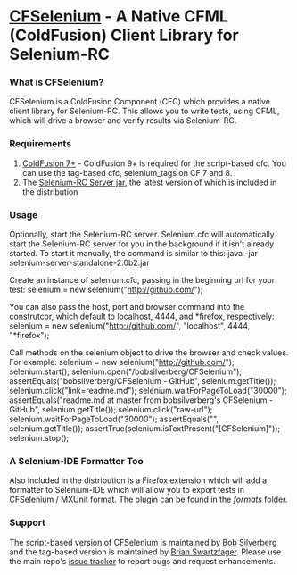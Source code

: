 [CFSelenium](http://github.com/bobsilverberg/CFSelenium) - A Native CFML (ColdFusion) Client Library for Selenium-RC
=============================================================================================================

### What is CFSelenium? ###

CFSelenium is a ColdFusion Component (CFC) which provides a native client library for Selenium-RC. This allows you to write tests, using CFML, which will drive a browser and verify results via Selenium-RC.

### Requirements ###

1. [ColdFusion 7+](http://www.coldfusion.com) - ColdFusion 9+ is required for the script-based cfc. You can use the tag-based cfc, selenium_tags on CF 7 and 8.
2. The [Selenium-RC Server jar](http://code.google.com/p/selenium/downloads/list), the latest version of which is included in the distribution

### Usage ###

Optionally, start the Selenium-RC server.  Selenium.cfc will automatically start the Selenium-RC server for you in the background if it isn't already started. To start it manually, the command is similar to this:
    java -jar selenium-server-standalone-2.0b2.jar

Create an instance of selenium.cfc, passing in the beginning url for your test:
    selenium = new selenium("http://github.com/");

You can also pass the host, port and browser command into the construtcor, which default to localhost, 4444, and *firefox, respectively:
	selenium = new selenium("http://github.com/", "localhost", 4444, "*firefox");

Call methods on the selenium object to drive the browser and check values. For example:
	selenium = new selenium("http://github.com/");
	selenium.start();
	selenium.open("/bobsilverberg/CFSelenium");
	assertEquals("bobsilverberg/CFSelenium - GitHub", selenium.getTitle());
	selenium.click("link=readme.md");
	selenium.waitForPageToLoad("30000");
	assertEquals("readme.md at master from bobsilverberg's CFSelenium - GitHub", selenium.getTitle());
	selenium.click("raw-url");
	selenium.waitForPageToLoad("30000");
	assertEquals("", selenium.getTitle());
	assertTrue(selenium.isTextPresent("[CFSelenium]"));
	selenium.stop();

### A Selenium-IDE Formatter Too ###

Also included in the distribution is a Firefox extension which will add a formatter to Selenium-IDE which will allow you to export tests in CFSelenium / MXUnit format. The plugin can be found in the _formats_ folder.

### Support ###

The script-based version of CFSelenium is maintained by [Bob Silverberg](https://github.com/bobsilverberg) and the tag-based version is maintained by [Brian Swartzfager](https://github.com/bcswartz). Please use the main repo's [issue tracker](https://github.com/bobsilverberg/CFSelenium/issues) to report bugs and request enhancements.
